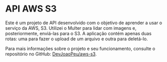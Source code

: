 # API AWS S3

Este é um projeto de API desenvolvido com o objetivo de aprender a usar o serviço da AWS, S3. Utilizei o Multer para lidar com imagens e, posteriormente, enviá-las para o S3. A aplicação contém apenas duas rotas: uma para fazer o upload de um arquivo e outra para deletá-lo.

Para mais informações sobre o projeto e seu funcionamento, consulte o repositório no GitHub: [DevJoaoPeu/aws-s3](https://github.com/DevJoaoPeu/aws-s3).
